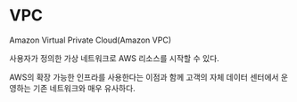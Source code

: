 # VPC
Amazon Virtual Private Cloud(Amazon VPC)

사용자가 정의한 가상 네트워크로 AWS 리소스를 시작할 수 있다.

AWS의 확장 가능한 인프라를 사용한다는 이점과 함께 
고객의 자체 데이터 센터에서 운영하는 기존 네트워크와 매우 유사하다.
